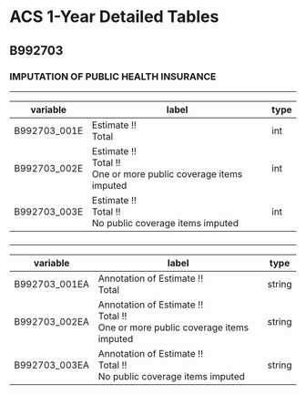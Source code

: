 # ACS 1-Year Detailed Tables

## B992703

### IMPUTATION OF PUBLIC HEALTH INSURANCE

___

| variable | label | type |
| ----- | ----- | ----- |
| B992703_001E | Estimate !!<br>Total | int |
| B992703_002E | Estimate !!<br>Total !!<br>One or more public coverage items imputed | int |
| B992703_003E | Estimate !!<br>Total !!<br>No public coverage items imputed | int |
### 

___

| variable | label | type |
| ----- | ----- | ----- |
| B992703_001EA | Annotation of Estimate !!<br>Total | string |
| B992703_002EA | Annotation of Estimate !!<br>Total !!<br>One or more public coverage items imputed | string |
| B992703_003EA | Annotation of Estimate !!<br>Total !!<br>No public coverage items imputed | string |

